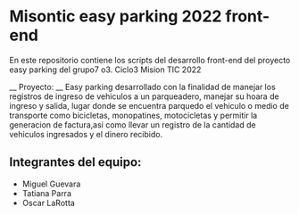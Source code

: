 # Misontic easy parking 2022 front-end

En este repositorio contiene los scripts del desarrollo front-end del proyecto easy parking del grupo7 o3. Ciclo3 Mision TIC 2022

__ Proyecto: __ Easy parking desarrollado con la finalidad de manejar los registros de ingreso de vehiculos a un parqueadero, manejar su hoara de ingreso y salida, lugar donde se encuentra parquedo el vehiculo o medio de transporte como bicicletas, monopatines, motocicletas y permitir la generacion de factura,asi como llevar un registro de la cantidad de vehiculos ingresados y el dinero recibido.

## Integrantes del equipo:
- Miguel Guevara
- Tatiana Parra
- Oscar LaRotta
